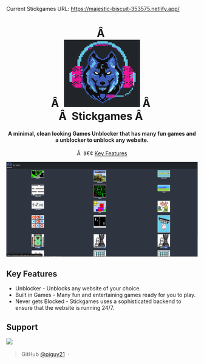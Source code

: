 Current Stickgames URL: https://majestic-biscuit-353575.netlify.app/

<h1 align="center">
Â  <br>
Â  <a href="https://majestic-biscuit-353575.netlify.app"><img src="logo.png" alt="Stickgames" width="200"></a>
Â  <br>
Â  Stickgames
Â  <br>
</h1>

<h4 align="center">A minimal, clean looking Games Unblocker that has many fun games and a unblocker to unblock any website.</h4>

<p align="center">
Â  â€¢ <a href="#key-features">Key Features</a>
</p>

<img src="Capture.PNG" alt="Stickgames" width="1000">

## Key Features

* Unblocker - Unblocks any website of your choice.
* Built in Games - Many fun and entertaining games ready for you to play.
* Never gets Blocked - Stickgames uses a sophisticated backend to ensure that the website is running 24/7.

## Support

<a href="https://www.patreon.com/">
	<img src="https://c5.patreon.com/external/logo/become_a_patron_button@2x.png" width="160">
</a>

> GitHub [@piguy21](https://github.com/piguy21) &nbsp;&middot;&nbsp;
